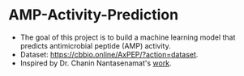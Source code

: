# AMP-Activity-Prediction

* The goal of this project is to build a machine learning model that predicts antimicrobial peptide (AMP) activity.
* Dataset: https://cbbio.online/AxPEP/?action=dataset.
* Inspired by Dr. Chanin Nantasenamat's [work](https://github.com/dataprofessor/peptide-ml).
